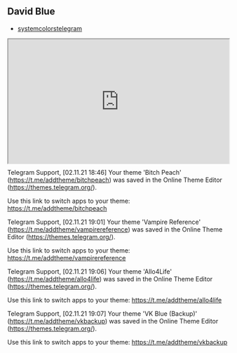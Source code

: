 ## David Blue
- [systemcolorstelegram](systemcolorstelegram.md)

<div style="display: block; position: relative; width: 100%; height: 0px; --aspect-ratio:9/16; padding-bottom: calc(var(--aspect-ratio) * 100%);"><iframe src="https://t.me/addtheme/peacoat" allow="fullscreen" style="position: absolute; top: 0px; left: 0px; height: 100%; width: 100%;"></iframe></div>

Telegram Support, [02.11.21 18:46]
Your theme 'Bitch Peach' (https://t.me/addtheme/bitchpeach) was saved in the Online Theme Editor (https://themes.telegram.org/). 

Use this link to switch apps to your theme: 
https://t.me/addtheme/bitchpeach

Telegram Support, [02.11.21 19:01]
Your theme 'Vampire Reference' (https://t.me/addtheme/vampirereference) was saved in the Online Theme Editor (https://themes.telegram.org/). 

Use this link to switch apps to your theme: 
https://t.me/addtheme/vampirereference

Telegram Support, [02.11.21 19:06]
Your theme 'Allo4Life' (https://t.me/addtheme/allo4life) was saved in the Online Theme Editor (https://themes.telegram.org/). 

Use this link to switch apps to your theme: 
https://t.me/addtheme/allo4life

Telegram Support, [02.11.21 19:07]
Your theme 'VK Blue (Backup)' (https://t.me/addtheme/vkbackup) was saved in the Online Theme Editor (https://themes.telegram.org/). 

Use this link to switch apps to your theme: 
https://t.me/addtheme/vkbackup